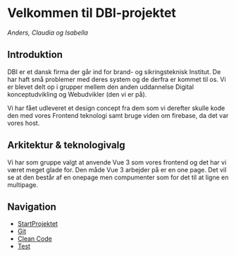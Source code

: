 # Velkommen til DBI-projektet
*Anders, Claudia og Isabella*

## Introduktion
DBI er et dansk firma der går ind for brand- og sikringsteknisk Institut. De har haft små problemer med deres system og de derfra er kommet til os. Vi er blevet delt op i grupper mellem den anden uddannelse Digital konceptudvikling og Webudvikler (den vi er på). 

Vi har fået udleveret et design concept fra dem som vi derefter skulle kode den med vores Frontend teknologi samt bruge viden om firebase, da det var vores host.

## Arkitektur & teknologivalg
Vi har som gruppe valgt at anvende Vue 3 som vores frontend og det har vi været meget glade for. Den måde Vue 3 arbejder på er en one page. Det vil se at den består af en onepage men compumenter som for det til at ligne en multipage. 

## Navigation

- [StartProjektet](startprojekt.md)
- [Git](git.md)
- [Clean Code](cleanCode.md)
- [Test](test.md)
